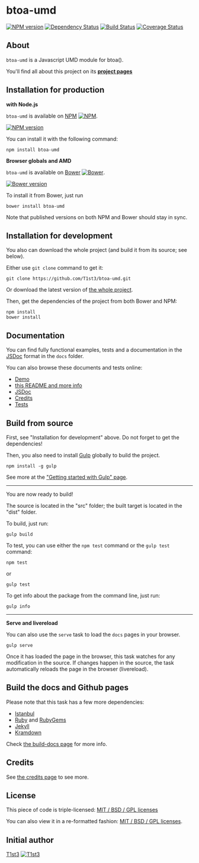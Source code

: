 btoa-umd
==================


[![NPM version](https://badge.fury.io/js/btoa-umd.svg)](http://badge.fury.io/js/btoa-umd)
[![Dependency Status](https://david-dm.org/t1st3/btoa-umd.svg?theme=shields.io)](https://david-dm.org/t1st3/btoa-umd)
[![Build Status](https://travis-ci.org/T1st3/btoa-umd.svg?branch=master)](https://travis-ci.org/T1st3/btoa-umd)
[![Coverage Status](https://coveralls.io/repos/T1st3/btoa-umd/badge.png)](https://coveralls.io/r/T1st3/btoa-umd)



About
---

`btoa-umd` is a Javascript UMD module for btoa().

You'll find all about this project on its **[project pages](http://t1st3.github.io/btoa-umd/)**




Installation for production
---

**with Node.js**

`btoa-umd` is available on [NPM](https://www.npmjs.org/package/btoa-umd)
[![NPM](http://t1st3.github.io/btoa-umd/assets/img/vendor/npm-16x16.png)](https://www.npmjs.org/package/btoa-umd).

[![NPM version](https://badge.fury.io/js/btoa-umd.svg)](http://badge.fury.io/js/btoa-umd)

You can install it with the following command:

    npm install btoa-umd


**Browser globals and AMD**


`btoa-umd` is available on [Bower](http://bower.io/search/?q=btoa-umd)
[![Bower](http://t1st3.github.io/btoa-umd/assets/img/vendor/bower-16x16.png)](http://bower.io/search/?q=btoa-umd).

[![Bower version](https://badge.fury.io/bo/btoa-umd.svg)](http://badge.fury.io/js/btoa-umd)

To install it from Bower, just run 

    bower install btoa-umd

Note that published versions on both NPM and Bower should stay in sync.



Installation for development
---


You also can download the whole project (and build it from its source; see below).

Either use `git clone` command to get it:

    git clone https://github.com/T1st3/btoa-umd.git

Or download the latest version of [the whole project](https://github.com/T1st3/btoa-umd/archive/master.zip).

Then, get the dependencies of the project from both Bower and NPM:

    npm install
    bower install



Documentation
---


You can find fully functional examples, tests and a documentation in the [JSDoc](http://usejsdoc.org/) format in the `docs` folder.

You can also browse these documents and tests online:

- [Demo](http://t1st3.github.io/btoa-umd/demo.html)
- [this README and more info](http://t1st3.github.io/btoa-umd)
- [JSDoc](http://t1st3.github.io/btoa-umd/jsdoc.html)
- [Credits](http://t1st3.github.io/btoa-umd/credits.html)
- [Tests](http://t1st3.github.io/btoa-umd/tests.html)




Build from source
---


First, see "Installation for development" above. 
Do not forget to get the dependencies!

Then, you also need to install [Gulp](http://gulpjs.com/) globally to build the project.

    npm install -g gulp

See more at the ["Getting started with Gulp" page](https://github.com/gulpjs/gulp/blob/master/docs/getting-started.md#getting-started).


---

You are now ready to build!

The source is located in the "src" folder; the built target is located in the "dist" folder.

To build, just run:

    gulp build

To test, you can use either the `npm test` command or the `gulp test` command:

    npm test

or

    gulp test

To get info about the package from the command line, just run:

    gulp info


---

**Serve and livereload**

You can also use the `serve` task to load the `docs` pages in your browser.

    gulp serve

Once it has loaded the page in the browser, this task watches for any modification in the source.
If changes happen in the source, the task automatically reloads the page in the browser (livereload).





Build the docs and Github pages
---

Please note that this task has a few more dependencies:

* [Istanbul](http://gotwarlost.github.io/istanbul/)
* [Ruby](https://www.ruby-lang.org/) and [RubyGems](https://rubygems.org/)
* [Jekyll](http://jekyllrb.com/)
* [Kramdown](http://kramdown.gettalong.org/)


Check [the build-docs page](http://t1st3.github.io/btoa-umd/build_docs.html) for more info.




Credits
---


See [the credits page](http://t1st3.github.io/btoa-umd/credits.html) to see more.


License
---


This piece of code is triple-licensed: [MIT / BSD / GPL licenses](https://github.com/T1st3/btoa-umd/blob/master/LICENSE.md)

You can also view it in a re-formatted fashion: [MIT / BSD / GPL licenses](http://t1st3.github.io/btoa-umd/license.html).



Initial author
---

[T1st3](https://github.com/T1st3/) 
[![T1st3](http://t1st3.github.io/btoa-umd/assets/img/gravatar-16x16.png)](https://github.com/T1st3/)

